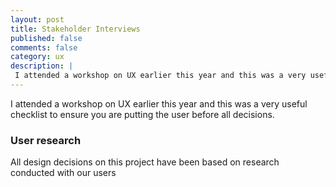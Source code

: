 ```yaml
---
layout: post
title: Stakeholder Interviews
published: false
comments: false
category: ux
description: |
 I attended a workshop on UX earlier this year and this was a very useful checklist to ensure you are putting the user before all decisions.
---
```

I attended a workshop on UX earlier this year and this was a very useful checklist to ensure you are putting the user before all decisions.

### User research
All design decisions on this project have been based on research conducted with our users
